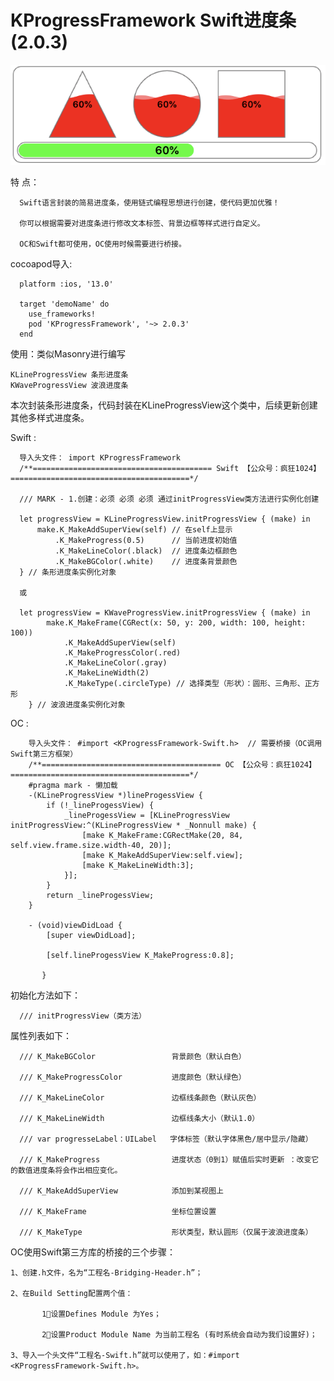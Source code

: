 
# KProgressFramework Swift进度条(2.0.3)
![Image](https://github.com/questerMan/KProgressFramework/blob/master/zhanshi.png)

特 点：

      Swift语言封装的简易进度条，使用链式编程思想进行创建，使代码更加优雅！
      
      你可以根据需要对进度条进行修改文本标签、背景边框等样式进行自定义。
      
      OC和Swift都可使用，OC使用时候需要进行桥接。
      
cocoapod导入:

      platform :ios, '13.0'

      target 'demoName' do
        use_frameworks!
        pod 'KProgressFramework', '~> 2.0.3'
      end

使用：类似Masonry进行编写
    
    KLineProgressView 条形进度条
    KWaveProgressView 波浪进度条

本次封装条形进度条，代码封装在KLineProgressView这个类中，后续更新创建其他多样式进度条。

Swift :

      导入头文件： import KProgressFramework
      /**======================================== Swift 【公众号：疯狂1024】========================================*/

      /// MARK - 1.创建：必须 必须 必须 通过initProgressView类方法进行实例化创建

      let progressView = KLineProgressView.initProgressView { (make) in    
          make.K_MakeAddSuperView(self) // 在self上显示
              .K_MakeProgress(0.5)      // 当前进度初始值
              .K_MakeLineColor(.black)  // 进度条边框颜色
              .K_MakeBGColor(.white)    // 进度条背景颜色
      } // 条形进度条实例化对象
      
      或
      
      let progressView = KWaveProgressView.initProgressView { (make) in
            make.K_MakeFrame(CGRect(x: 50, y: 200, width: 100, height: 100))
                .K_MakeAddSuperView(self)
                .K_MakeProgressColor(.red)
                .K_MakeLineColor(.gray)
                .K_MakeLineWidth(2)
                .K_MakeType(.circleType) // 选择类型（形状）：圆形、三角形、正方形
        } // 波浪进度条实例化对象
        

OC :

        导入头文件： #import <KProgressFramework-Swift.h>  // 需要桥接（OC调用Swift第三方框架）
        /**======================================== OC 【公众号：疯狂1024】========================================*/
        #pragma mark - 懒加载 
        -(KLineProgressView *)lineProgessView {
            if (!_lineProgessView) {
                _lineProgessView = [KLineProgressView initProgressView:^(KLineProgressView * _Nonnull make) {
                    [make K_MakeFrame:CGRectMake(20, 84, self.view.frame.size.width-40, 20)];
                    [make K_MakeAddSuperView:self.view];
                    [make K_MakeLineWidth:3];
                }];
            }
            return _lineProgessView;
        }

        - (void)viewDidLoad {
            [super viewDidLoad];
    
            [self.lineProgessView K_MakeProgress:0.8];
   
           }
      
      

初始化方法如下：

      /// initProgressView（类方法）

属性列表如下：

      /// K_MakeBGColor                 背景颜色（默认白色）

      /// K_MakeProgressColor           进度颜色（默认绿色）

      /// K_MakeLineColor               边框线条颜色（默认灰色）

      /// K_MakeLineWidth               边框线条大小（默认1.0）

      /// var progresseLabel：UILabel   字体标签（默认字体黑色/居中显示/隐藏）

      /// K_MakeProgress                进度状态（0到1）赋值后实时更新 ：改变它的数值进度条将会作出相应变化。

      /// K_MakeAddSuperView            添加到某视图上

      /// K_MakeFrame                   坐标位置设置
     
      /// K_MakeType                    形状类型，默认圆形（仅属于波浪进度条）


OC使用Swift第三方库的桥接的三个步骤：
      
    1、创建.h文件，名为“工程名-Bridging-Header.h”；
    
    2、在Build Setting配置两个值： 
    
           1⃣️设置Defines Module 为Yes； 
           
           2⃣️设置Product Module Name 为当前工程名 (有时系统会自动为我们设置好)；
    
    3、导入一个头文件“工程名-Swift.h”就可以使用了，如：#import <KProgressFramework-Swift.h>。
     
